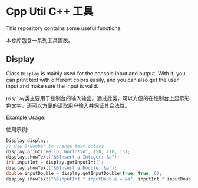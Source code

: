 # Cpp Util  C++ 工具

This repository contains some useful functions.

本仓库包含一系列工具函数。

## Display

Class `Display` is mainly used for the console input and output. With it, you can print text with different colors easily, and you can also get the user input and make sure the input is valid.

`Display`类主要用于控制台的输入输出。通过此类，可以方便的在控制台上显示彩色文字，还可以方便的读取用户输入并保证其合法性。

Example Usage:

使用示例:

```cpp
Display display;
// Use &+Number to change text colors
display.print("Hello, World!\n", 158, 210, 13);
display.showText("&6Insert a Integer: &a");
int inputInt = display.getInputInt();
display.showText("&6Insert a Double: &a");
double inputDouble = display.getInputDouble(true, true, 6);
display.showText("&6inputInt * inputDouble = &a", inputInt * inputDouble, "\n");
```
